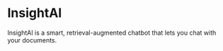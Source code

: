 # InsightAI
InsightAI is a smart, retrieval-augmented chatbot that lets you chat with your documents.
